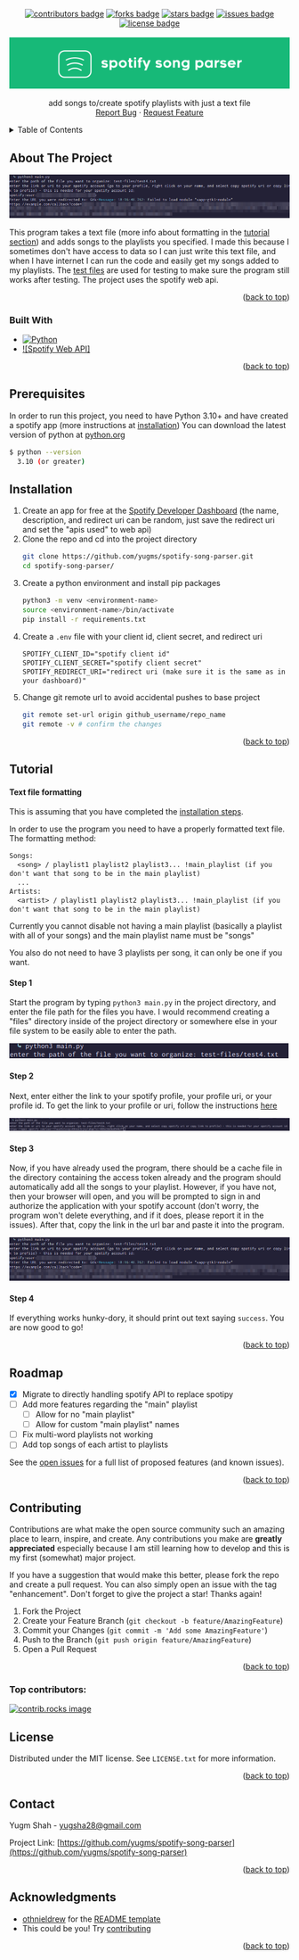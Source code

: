 <!-- Improved compatibility of back to top link: See: https://github.com/othneildrew/Best-README-Template/pull/73 -->
<a id="readme-top"></a>
<!--
*** Thanks for checking out the Best-README-Template. If you have a suggestion
*** that would make this better, please fork the repo and create a pull request
*** or simply open an issue with the tag "enhancement".
*** Don't forget to give the project a star!
*** Thanks again! Now go create something AMAZING! :D
-->

<!-- PROJECT SHIELDS -->
<!--
*** I'm using markdown "reference style" links for readability.
*** Reference links are enclosed in brackets [ ] instead of parentheses ( ).
*** See the bottom of this document for the declaration of the reference variables
*** for contributors-url, forks-url, etc. This is an optional, concise syntax you may use.
*** https://www.markdownguide.org/basic-syntax/#reference-style-links
-->

<div align="center">
    <a href="https://github.com/yugms/spotify-song-parser/graphs/contributors"><img src="https://img.shields.io/github/contributors/yugms/spotify-song-parser.svg?style=for-the-badge" alt="contributors badge"></a>
    <a href="https://github.com/yugms/spotify-song-parser/network/members"><img src="https://img.shields.io/github/forks/yugms/spotify-song-parser.svg?style=for-the-badge" alt="forks badge"></a>
    <a href="https://github.com/yugms/spotify-song-parser/stargazers"><img src="https://img.shields.io/github/stars/yugms/spotify-song-parser.svg?style=for-the-badge" alt="stars badge"></a>
    <a href="https://github.com/yugms/spotify-song-parser/issues"><img src="https://img.shields.io/github/issues/yugms/spotify-song-parser.svg?style=for-the-badge" alt="issues badge"></a>
    <a href="https://github.com/yugms/spotify-song-parser/blob/master/LICENSE.txt"><img src="https://img.shields.io/github/license/yugms/spotify-song-parser.svg?style=for-the-badge" alt="license badge"></a>
  </div>



<!-- PROJECT LOGO -->
<br />
<div align="center">
  <a href="https://github.com/yugms/spotify-song-parser">
    <img src="images/logo.png" alt="Logo">
  </a>

  <p align="center">
    add songs to/create spotify playlists with just a text file
    <br />
    <a href="https://github.com/yugms/spotify-song-parser/issues/new?assignees=&labels=&projects=&template=bug_report.md&title=">Report Bug</a>
    ·
    <a href="https://github.com/yugms/spotify-song-parser/issues/new?assignees=&labels=&projects=&template=feature_request.md&title=">Request Feature</a>
  </p>
</div>



<!-- TABLE OF CONTENTS -->
<details>
  <summary>Table of Contents</summary>
  <ol>
    <li>
      <a href="#about-the-project">About The Project</a>
      <ul>
        <li><a href="#built-with">Built With</a></li>
      </ul>
    </li>
    <li><a href="#prerequisites">Prerequisites</a></li>
    <li><a href="#installation">Installation</a></li>
    <li><a href="#tutorial">Tutorial</a></li>
    <ul>
      <li><a href="#text-file-formatting">Text File Formatting</li>
      <li><a href="#step-1">Step 1</li>
      <li><a href="#step-2">Step 2</li>
      <li><a href="#step-3">Step 3</li>
      <li><a href="#step-4">Step 4</li>
    </ul>
    <li><a href="#roadmap">Roadmap</a></li>
    <li><a href="#contributing">Contributing</a></li>
    <li><a href="#license">License</a></li>
    <li><a href="#contact">Contact</a></li>
    <li><a href="#acknowledgments">Acknowledgments</a></li>
  </ol>
</details>



<!-- ABOUT THE PROJECT -->
## About The Project

![example of program](./images/program-example.png)

This program takes a text file (more info about formatting in the [tutorial section](#tutorial)) and adds songs to the playlists you specified. I made this because I sometimes don't have access to data so I can just write this text file, and when I have internet I can run the code and easily get my songs added to my playlists. The [test files](./test-files/) are used for testing to make sure the program still works after testing. The project uses the spotify web api.

<p align="right">(<a href="#readme-top">back to top</a>)</p>

### Built With

* [![Python]][Python-url]
* [![Spotify Web API]][Spotify-url]

<p align="right">(<a href="#readme-top">back to top</a>)</p>

## Prerequisites

In order to run this project, you need to have Python 3.10+ and have created a spotify app (more instructions at [installation](#installation)) You can download the latest version of python at [python.org][Python-url]

  ```sh
  $ python --version
    3.10 (or greater)
  ```

## Installation

1. Create an app for free at the [Spotify Developer Dashboard](https://developer.spotify.com/dashboard/create) (the name, description, and redirect uri can be random, just save the redirect uri and set the "apis used" to web api)
2. Clone the repo and cd into the project directory
   ```sh
   git clone https://github.com/yugms/spotify-song-parser.git
   cd spotify-song-parser/
   ```
3. Create a python environment and install pip packages
   ```sh
   python3 -m venv <environment-name>
   source <environment-name>/bin/activate
   pip install -r requirements.txt
   ```
4. Create a `.env` file with your client id, client secret, and redirect uri
   ```env
   SPOTIFY_CLIENT_ID="spotify client id"
   SPOTIFY_CLIENT_SECRET="spotify client secret"
   SPOTIFY_REDIRECT_URI="redirect uri (make sure it is the same as in your dashboard)"
   ```
5. Change git remote url to avoid accidental pushes to base project
   ```sh
   git remote set-url origin github_username/repo_name
   git remote -v # confirm the changes
   ```

<p align="right">(<a href="#readme-top">back to top</a>)</p>



<!-- USAGE EXAMPLES -->
## Tutorial
#### Text file formatting
This is assuming that you have completed the [installation steps](#installation).

In order to use the program you need to have a properly formatted text file.
The formatting method:
```
Songs:
  <song> / playlist1 playlist2 playlist3... !main_playlist (if you don't want that song to be in the main playlist)
  ...
Artists:
  <artist> / playlist1 playlist2 playlist3... !main_playlist (if you don't want that song to be in the main playlist)
```
Currently you cannot disable not having a main playlist (basically a playlist with all of your songs) and the main playlist name must be "songs"

You also do not need to have 3 playlists per song, it can only be one if you want.

#### Step 1
Start the program by typing `python3 main.py` in the project directory, and enter the file path for the files you have. I would recommend creating a "files" directory inside of the project directory or somewhere else in your file system to be easily able to enter the path.

![picture of step 1](./images/tutorial/step1.png)

#### Step 2
Next, enter either the link to your spotify profile, your profile uri, or your profile id.
To get the link to your profile or uri, follow the instructions [here](https://scribehow.com/shared/Copying_a_Spotify_Profile_Link__giLYh47MSr-rbo8zE7CEsg)

![picture of step 2](./images/tutorial/step2.png)

#### Step 3
Now, if you have already used the program, there should be a cache file in the directory containing the access token already and the program should automatically add all the songs to your playlist. However, if you have not, then your browser will open, and you will be prompted to sign in and authorize the application with your spotify account (don't worry, the program won't delete everything, and if it does, please report it in the issues). After that, copy the link in the url bar and paste it into the program.

![picture of step 3](./images/program-example.png)

#### Step 4
If everything works hunky-dory, it should print out text saying `success`. You are now good to go!

<p align="right">(<a href="#readme-top">back to top</a>)</p>



<!-- ROADMAP -->
## Roadmap

- [X] Migrate to directly handling spotify API to replace spotipy
- [ ] Add more features regarding the "main" playlist
  - [ ] Allow for no "main playlist"
  - [ ] Allow for custom "main playlist" names
- [ ] Fix multi-word playlists not working
- [ ] Add top songs of each artist to playlists

See the [open issues](https://github.com/yugms/spotify-song-parser/issues) for a full list of proposed features (and known issues).

<p align="right">(<a href="#readme-top">back to top</a>)</p>



<!-- CONTRIBUTING -->
<a id="contributing"></a>
## Contributing

Contributions are what make the open source community such an amazing place to learn, inspire, and create. Any contributions you make are **greatly appreciated** especially because I am still learning how to develop and this is my first (somewhat) major project.

If you have a suggestion that would make this better, please fork the repo and create a pull request. You can also simply open an issue with the tag "enhancement".
Don't forget to give the project a star! Thanks again!

1. Fork the Project
2. Create your Feature Branch (`git checkout -b feature/AmazingFeature`)
3. Commit your Changes (`git commit -m 'Add some AmazingFeature'`)
4. Push to the Branch (`git push origin feature/AmazingFeature`)
5. Open a Pull Request

<p align="right">(<a href="#readme-top">back to top</a>)</p>

### Top contributors:

<a href="https://github.com/yugms/spotify-song-parser/graphs/contributors">
  <img src="https://contrib.rocks/image?repo=yugms/spotify-song-parser" alt="contrib.rocks image" />
</a>



<!-- LICENSE -->
## License

Distributed under the MIT license. See `LICENSE.txt` for more information.

<p align="right">(<a href="#readme-top">back to top</a>)</p>



<!-- CONTACT -->
## Contact

Yugm Shah - yugsha28@gmail.com

Project Link: [https://github.com/yugms/spotify-song-parser](https://github.com/yugms/spotify-song-parser)

<p align="right">(<a href="#readme-top">back to top</a>)</p>



<!-- ACKNOWLEDGMENTS -->
## Acknowledgments

* [othnieldrew](https://github.com/othneildrew) for the [README template](https://github.com/othneildrew/Best-README-Template/tree/main)
* This could be you! Try [contributing](#contributing)

<p align="right">(<a href="#readme-top">back to top</a>)</p>



<!-- MARKDOWN LINKS & IMAGES -->
<!-- https://www.markdownguide.org/basic-syntax/#reference-style-links -->

[Python]: https://img.shields.io/badge/Python-FFD43B?style=for-the-badge&logo=python&logoColor=306998
[Python-url]:  https://www.python.org/
[Spotipy]: https://img.shields.io/badge/Spotipy-1DB954?style=for-the-badge&logo=python&logoColor=FFD43B
[Spotipy-url]: https://github.com/spotipy-dev/spotipy
[Spotify]: https://img.shields.io/badge/Spotify%20Api-000000?style=for-the-badge&logo=spotify&logoColor=1DB954
[Spotify-url]: https://developer.spotify.com/documentation/web-api